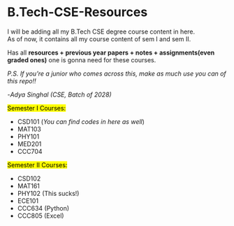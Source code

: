 # B.Tech-CSE-Resources

I will be adding all my B.Tech CSE degree course content in here.  
As of now, it contains all my course content of sem I and sem II.  

Has all **resources + previous year papers + notes + assignments(even graded ones)** one is gonna need for these courses.  

_P.S. If you're a junior who comes across this, make as much use you can of this repo!!_  

-_Adya Singhal (CSE, Batch of 2028)_  

<mark>Semester I Courses:</mark>  
* CSD101 (_You can find codes in here as well_)  
* MAT103  
* PHY101  
* MED201  
* CCC704  

<mark>Semester II Courses:</mark>  
* CSD102  
* MAT161  
* PHY102 (This sucks!)  
* ECE101  
* CCC634 (Python)  
* CCC805 (Excel)  
